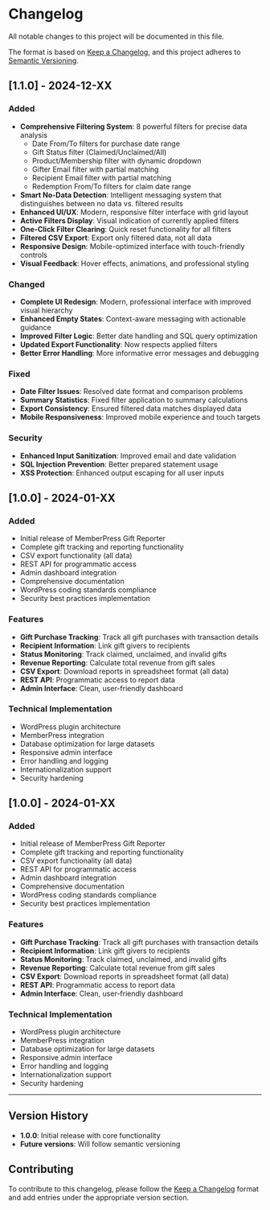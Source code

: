 # Changelog

All notable changes to this project will be documented in this file.

The format is based on [Keep a Changelog](https://keepachangelog.com/en/1.0.0/),
and this project adheres to [Semantic Versioning](https://semver.org/spec/v2.0.0.html).

## [1.1.0] - 2024-12-XX

### Added
- **Comprehensive Filtering System**: 8 powerful filters for precise data analysis
  - Date From/To filters for purchase date range
  - Gift Status filter (Claimed/Unclaimed/All)
  - Product/Membership filter with dynamic dropdown
  - Gifter Email filter with partial matching
  - Recipient Email filter with partial matching
  - Redemption From/To filters for claim date range
- **Smart No-Data Detection**: Intelligent messaging system that distinguishes between no data vs. filtered results
- **Enhanced UI/UX**: Modern, responsive filter interface with grid layout
- **Active Filters Display**: Visual indication of currently applied filters
- **One-Click Filter Clearing**: Quick reset functionality for all filters
- **Filtered CSV Export**: Export only filtered data, not all data
- **Responsive Design**: Mobile-optimized interface with touch-friendly controls
- **Visual Feedback**: Hover effects, animations, and professional styling

### Changed
- **Complete UI Redesign**: Modern, professional interface with improved visual hierarchy
- **Enhanced Empty States**: Context-aware messaging with actionable guidance
- **Improved Filter Logic**: Better date handling and SQL query optimization
- **Updated Export Functionality**: Now respects applied filters
- **Better Error Handling**: More informative error messages and debugging

### Fixed
- **Date Filter Issues**: Resolved date format and comparison problems
- **Summary Statistics**: Fixed filter application to summary calculations
- **Export Consistency**: Ensured filtered data matches displayed data
- **Mobile Responsiveness**: Improved mobile experience and touch targets

### Security
- **Enhanced Input Sanitization**: Improved email and date validation
- **SQL Injection Prevention**: Better prepared statement usage
- **XSS Protection**: Enhanced output escaping for all user inputs

## [1.0.0] - 2024-01-XX

### Added
- Initial release of MemberPress Gift Reporter
- Complete gift tracking and reporting functionality
- CSV export functionality (all data)
- REST API for programmatic access
- Admin dashboard integration
- Comprehensive documentation
- WordPress coding standards compliance
- Security best practices implementation

### Features
- **Gift Purchase Tracking**: Track all gift purchases with transaction details
- **Recipient Information**: Link gift givers to recipients
- **Status Monitoring**: Track claimed, unclaimed, and invalid gifts
- **Revenue Reporting**: Calculate total revenue from gift sales
- **CSV Export**: Download reports in spreadsheet format (all data)
- **REST API**: Programmatic access to report data
- **Admin Interface**: Clean, user-friendly dashboard

### Technical Implementation
- WordPress plugin architecture
- MemberPress integration
- Database optimization for large datasets
- Responsive admin interface
- Error handling and logging
- Internationalization support
- Security hardening

## [1.0.0] - 2024-01-XX

### Added
- Initial release of MemberPress Gift Reporter
- Complete gift tracking and reporting functionality
- CSV export functionality (all data)
- REST API for programmatic access
- Admin dashboard integration
- Comprehensive documentation
- WordPress coding standards compliance
- Security best practices implementation

### Features
- **Gift Purchase Tracking**: Track all gift purchases with transaction details
- **Recipient Information**: Link gift givers to recipients
- **Status Monitoring**: Track claimed, unclaimed, and invalid gifts
- **Revenue Reporting**: Calculate total revenue from gift sales
- **CSV Export**: Download reports in spreadsheet format (all data)
- **REST API**: Programmatic access to report data
- **Admin Interface**: Clean, user-friendly dashboard

### Technical Implementation
- WordPress plugin architecture
- MemberPress integration
- Database optimization for large datasets
- Responsive admin interface
- Error handling and logging
- Internationalization support
- Security hardening

---

## Version History

- **1.0.0**: Initial release with core functionality
- **Future versions**: Will follow semantic versioning

## Contributing

To contribute to this changelog, please follow the [Keep a Changelog](https://keepachangelog.com/en/1.0.0/) format and add entries under the appropriate version section.
